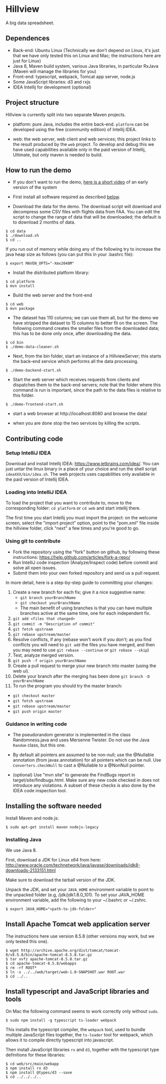 # Hillview

A big data spreadsheet.

## Dependences

* Back-end: Ubuntu Linux (Technically we don't depend on Linux, it's
  just that we have only tested this on Linux and Mac; the
  instructions here are just for Linux)
* Java 8, Maven build system, various Java libraries, in particular RxJava
  (Maven will manage the libraries for you)
* Front-end: typescript, webpack, Tomcat app server, node.js
* Some JavaScript libraries: d3 and rxjs
* IDEA Intellij for development (optional)

## Project structure

Hillview is currently split into two separate Maven projects.

* platform: pure Java, includes the entire back-end.  `platform` can be
developed using the free (community edition) of Intellij IDEA.

* web: the web server, web client and web services; this project links to the
result produced by the `web` project.  To develop and debug this we have
used capabilities available only in the paid version of Intellij, Ultimate,
but only maven is needed to build.

## How to run the demo

* If you don't want to run the demo, [here is a short
  video](https://1drv.ms/v/s!AlywK8G1COQ_jaNkYmIRJyeSuvPeLA) of an
  early version of the system

* First install all software required as described
  [below](#installing-the-software-needed).

* Download the data for the demo.  The download script will download
  and decompress some CSV files with flights data from FAA.  You can
  edit the script to change the range of data that will be downloaded;
  the default is to download 2 months of data.

```
$ cd data
$ ./download.sh
$ cd ..
```

If you run out of memory while doing any of the following try to
increase the java heap size as follows (you can put this in your .bashrc file):

```
$ export MAVEN_OPTS="-Xmx2048M"
```

* Install the distributed platform library:

```
$ cd platform
$ mvn install
```

* Build the web server and the front-end

```
$ cd web
$ mvn package
```

* The dataset has 110 columns; we can use them all, but for the demo
  we have stripped the dataset to 15 columns to better fit on the
  screen.  The following command creates the smaller files from the
  downloaded data; this has to be done only once, after downloading
  the data.

```
$ cd bin
$ ./demo-data-cleaner.sh
```

* Next, from the bin folder, start an instance of a HillviewServer;
  this starts the back-end service which performs all the data
  processing.

```
$ ./demo-backend-start.sh
```

* Start the web server which receives requests from clients and
dispatches them to the back-end servers; note that the folder where
this command is run is important, since the path to the data files is
relative to this folder.

```
$ ./demo-frontend-start.sh
```

* start a web browser at http://localhost:8080 and browse the data!

* when you are done stop the two services by killing the scripts.

## Contributing code

### Setup IntelliJ IDEA

Download and install Intellij IDEA: https://www.jetbrains.com/idea/.
You can just untar the linux binary in a place of your choice and run
the shell script `ideaXXX/bin/idea.sh`.  The web projects uses
capabilities only available in the paid version of Intellij IDEA.

### Loading into IntelliJ IDEA

To load the project that you want to contribute to, move to the
corresponding folder: `cd platform` or `cd web` and start
intellij there.

The first time you start Intellij you must import the project: on the
welcome screen, select the "import project" option, point to the
"pom.xml" file inside the hillview folder, click "next" a few times and
you're good to go.

### Using git to contribute

* Fork the repository using the "fork" button on github, by following these instructions:
https://help.github.com/articles/fork-a-repo/
* Run IntelliJ code inspection (Analyze/Inspect code) before commit and solve all open issues.
* Submit them into your own forked repository and send us a pull request.

In more detail, here is a step-by-step guide to committing your changes:

1. Create a new branch for each fix; give it a nice suggestive name:
   - `git branch yourBranchName`
   - `git checkout yourBranchName`
   - The main benefit of using branches is that you can have multiple branches active at the same time, one for each independent fix.
2. `git add <files that changed>`
3. `git commit -m "Description of commit"`
4. `git fetch upstream`
5. `git rebase upstream/master`
6. Resolve conflicts, if any (rebase won't work if you don't; as you find conflicts you will need to `git add` the files you have merged, and then you may need to use `git rebase --continue` or `git rebase --skip`)
7. Test, analyze merged version.
8. `git push -f origin yourBranchName`
9. Create a pull request to merge your new branch into master (using the web ui).
10. Delete your branch after the merging has been done `git branch -D yourBranchName`
11. To run the program you should try the master branch:
  - `git checkout master`
  - `git fetch upstream`
  - `git rebase upstream/master`
  - `git push origin master`

### Guidance in writing code

* The pseudorandom generator is implemented in the class
  Randomness.java and uses Mersenne Twister.  Do not use the
  Java `Random` class, but this one.

* By default all pointers are assumed to be non-null; use the
  @Nullable annotation (from javax.annotation) for all pointers which
  can be null.  Use `Converters.checkNull` to cast a @Nullable to a
  @NonNull pointer.

* (optional) Use "mvn site" to generate the FindBugs report in
  target/site/findbugs.html.  Make sure any new code checked in does
  not introduce any violations.  A subset of these checks is also
  done by the IDEA code inspection tool.

## Installing the software needed

Install Maven and node.js:

```
$ sudo apt-get install maven nodejs-legacy
```

### Installing Java

We use Java 8.

First, download a JDK for Linux x64 from here:
http://www.oracle.com/technetwork/java/javase/downloads/jdk8-downloads-2133151.html

Make sure to download the tarball version of the JDK.

Unpack the JDK, and set your `JAVA_HOME` environment variable to point
to the unpacked folder (e.g, <fully qualified path
to>/jdk/jdk1.8.0_101). To set your JAVA_HOME environment variable, add
the following to your ~/.bashrc or ~/.zshrc.

```
$ export JAVA_HOME="<path-to-jdk-folder>"
```

## Install Apache Tomcat web application server

The instructions here use version 8.5.8 (other versions may work,
but we only tested this one).

```
$ wget http://archive.apache.org/dist/tomcat/tomcat-8/v8.5.8/bin/apache-tomcat-8.5.8.tar.gz
$ tar xvfz apache-tomcat-8.5.8.tar.gz
$ cd apache-tomcat-8.5.8/webapps
$ rm -rf ROOT*
$ ln -s ../../web/target/web-1.0-SNAPSHOT.war ROOT.war
$ cd ../..
```

## Install typescript and JavaScript libraries and tools

On Mac the following command seems to work correctly only without `sudo`.

```
$ sudo npm install -g typescript ts-loader webpack
```

This installs the typescript compiler, the `webpack` tool, used to
bundle multiple JavaScript files together, the `ts-loader` tool for
webpack, which allows it to compile directly typescript into
javascript.

Then install JavaScript libraries `rx` and `d3`, together with the
typescript type definitions for these libraries:

```
$ cd web/src/main/webapp
$ npm install rx d3
$ npm install @types/d3 --save
$ cd ../../../..
```
